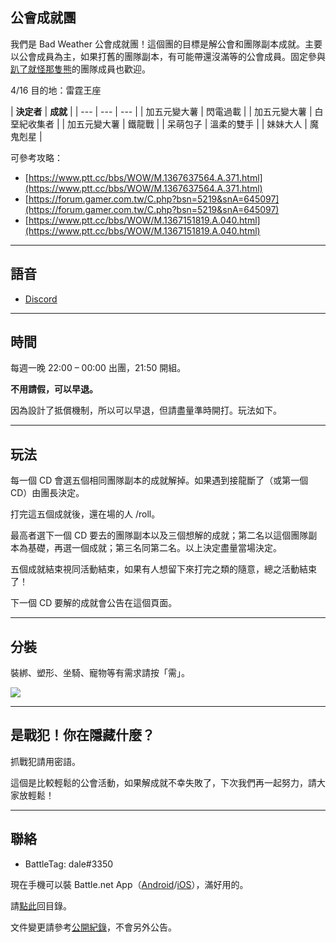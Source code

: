 ## 公會成就團

我們是 Bad Weather 公會成就團！這個團的目標是解公會和團隊副本成就。主要以公會成員為主，如果打舊的團隊副本，有可能帶還沒滿等的公會成員。固定參與[趴了就怪那隻熊](https://dalechou.github.io/wow/raid.html)的團隊成員也歡迎。

4/16 目的地：雷霆王座

 | **決定者** | **成就** |
| --- | --- | --- |
| 加五元變大薯 | 閃電過載 |
| 加五元變大薯 | 白堊紀收集者 |
| 加五元變大薯 | 鐵龍戰 |
| 呆萌包子 | 溫柔的雙手 |
| 妹妹大人 | 魔鬼剋星 |

可參考攻略：
- [https://www.ptt.cc/bbs/WOW/M.1367637564.A.371.html](https://www.ptt.cc/bbs/WOW/M.1367637564.A.371.html)
- [https://forum.gamer.com.tw/C.php?bsn=5219&snA=645097](https://forum.gamer.com.tw/C.php?bsn=5219&snA=645097)
- [https://www.ptt.cc/bbs/WOW/M.1367151819.A.040.html](https://www.ptt.cc/bbs/WOW/M.1367151819.A.040.html)

---

## 語音

- [Discord](https://discord.gg/Jyn6ERe)

---

## 時間

每週一晚 22:00 – 00:00 出團，21:50 開組。

**不用請假，可以早退。**

因為設計了抵償機制，所以可以早退，但請盡量準時開打。玩法如下。

---

## 玩法

每一個 CD 會選五個相同團隊副本的成就解掉。如果遇到接龍斷了（或第一個 CD）由團長決定。

打完這五個成就後，還在場的人 /roll。

最高者選下一個 CD 要去的團隊副本以及三個想解的成就；第二名以這個團隊副本為基礎，再選一個成就；第三名同第二名。以上決定盡量當場決定。

五個成就結束視同活動結束，如果有人想留下來打完之類的隨意，總之活動結束了！

下一個 CD 要解的成就會公告在這個頁面。

---

## 分裝

裝綁、塑形、坐騎、寵物等有需求請按「需」。

![](https://dalechou.github.com/wow/need.png)

---

## 是戰犯！你在隱藏什麼？

抓戰犯請用密語。

這個是比較輕鬆的公會活動，如果解成就不幸失敗了，下次我們再一起努力，請大家放輕鬆！

---

## 聯絡

- BattleTag: dale#3350

現在手機可以裝 Battle.net App（[Android](https://play.google.com/store/apps/details?id=com.blizzard.messenger)/[iOS](https://itunes.apple.com/us/app/blizzard-battle-net/id1241040030)），滿好用的。

請[點此](https://dalechou.github.io/wow/)回目錄。

文件變更請參考[公開紀錄](https://github.com/dalechou/wow/commits/master/raid2.md)，不會另外公告。

